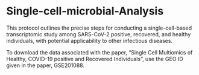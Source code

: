 # Single-cell-microbial-Analysis
This protocol outlines the precise steps for conducting a single-cell-based transcriptomic study among SARS-CoV-2 positive, recovered, and healthy individuals, with potential applicability to other infectious diseases. 

To download the data associated with the paper, “Single Cell Multiomics of Healthy, COVID-19 positive and Recovered Individuals”, use the GEO ID given in the paper, GSE201088. 

